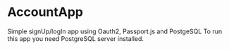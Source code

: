 # AccountApp

Simple signUp/logIn app using Oauth2, Passport.js and PostgeSQL
To run this app you need PostgreSQL server installed.